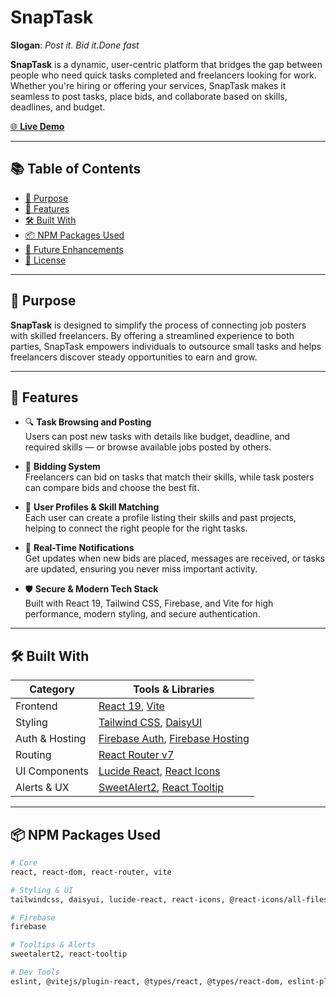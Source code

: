 # SnapTask

**Slogan**: _Post it. Bid it.Done fast_

**SnapTask** is a dynamic, user-centric platform that bridges the gap between people who need quick tasks completed and freelancers looking for work. Whether you're hiring or offering your services, SnapTask makes it seamless to post tasks, place bids, and collaborate based on skills, deadlines, and budget.

[🌐 **Live Demo**](https://snaptask-web.web.app)

---

## 📚 Table of Contents

- [🎯 Purpose](#-purpose)
- [🚀 Features](#-features)
- [🛠️ Built With](#-built-with)
- [📦 NPM Packages Used](#-npm-packages-used)
- [🚀 Future Enhancements](#-future-enhancements)
- [📄 License](#-license)

---

## 🎯 Purpose

**SnapTask** is designed to simplify the process of connecting job posters with skilled freelancers. By offering a streamlined experience to both parties, SnapTask empowers individuals to outsource small tasks and helps freelancers discover steady opportunities to earn and grow.

---

## 🚀 Features

- 🔍 **Task Browsing and Posting**  
  Users can post new tasks with details like budget, deadline, and required skills — or browse available jobs posted by others.

- 💬 **Bidding System**  
  Freelancers can bid on tasks that match their skills, while task posters can compare bids and choose the best fit.

- 👥 **User Profiles & Skill Matching**  
  Each user can create a profile listing their skills and past projects, helping to connect the right people for the right tasks.

- 🔔 **Real-Time Notifications**  
  Get updates when new bids are placed, messages are received, or tasks are updated, ensuring you never miss important activity.

- 🛡️ **Secure & Modern Tech Stack**  
  Built with React 19, Tailwind CSS, Firebase, and Vite for high performance, modern styling, and secure authentication.

---

## 🛠️ Built With

| Category       | Tools & Libraries                                                                  |
|----------------|--------------------------------------------------------------------------------------|
| Frontend       | [React 19](https://react.dev/), [Vite](https://vitejs.dev/)                         |
| Styling        | [Tailwind CSS](https://tailwindcss.com/), [DaisyUI](https://daisyui.com/)           |
| Auth & Hosting | [Firebase Auth](https://firebase.google.com/products/auth), [Firebase Hosting](https://firebase.google.com/products/hosting) |
| Routing        | [React Router v7](https://reactrouter.com/)                                        |
| UI Components  | [Lucide React](https://lucide.dev/), [React Icons](https://react-icons.github.io/) |
| Alerts & UX    | [SweetAlert2](https://sweetalert2.github.io/), [React Tooltip](https://react-tooltip.com/) |

---

## 📦 NPM Packages Used

```bash
# Core
react, react-dom, react-router, vite

# Styling & UI
tailwindcss, daisyui, lucide-react, react-icons, @react-icons/all-files

# Firebase
firebase

# Tooltips & Alerts
sweetalert2, react-tooltip

# Dev Tools
eslint, @vitejs/plugin-react, @types/react, @types/react-dom, eslint-plugin-react-hooks, eslint-plugin-react-refresh